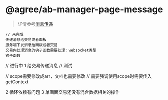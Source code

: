 # @agree/ab-manager-page-message

> 详情参考[消息传递](../深入平台/消息传递.md)

    // 未完成
    传递消息给交易或者面板
    服务端下发消息给面板或者交易
    交易内处理消息的钩子函数需要处理：websocket类型
    钩子函数


// 进行中
1 给交易传递消息 // 测试


// scope需要修改成arr，文档也需要修改
// 需要强调使用scope时需要传入getContext


2 循环依赖有问题
3 单画面交易还没有混合数据相关的操作
